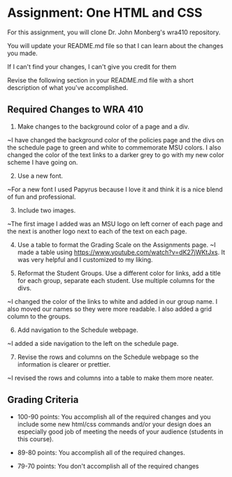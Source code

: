 # Assignment: One HTML and CSS

For this assignment, you will clone Dr. John Monberg's wra410 repository.

You will update your README.md file so that I can learn about the changes you made.

If I can't find your changes, I can't give you credit for them

Revise the following section in your README.md file with a short description of what you've accomplished.

## Required Changes to WRA 410

1. Make changes to the background color of a page and a div.

 ~I have changed the background color of the policies page and the divs on the schedule page to green and
 white to commemorate MSU colors. I also changed the color of the text links to a darker grey to go with
 my new color scheme I have going on.

2. Use a new font.

 ~For a new font I used Papyrus because I love it and think it is a nice blend of fun and professional.

3. Include two images.

 ~The first image I added was an MSU logo on left corner of each page and the next is another logo next to each of the
 text on each page.

4. Use a table to format the Grading Scale on the Assignments page.
 ~I made a table using https://www.youtube.com/watch?v=dK27jWKtJxs. It was very helpful and I customized to my liking.

5. Reformat the Student Groups. Use a different color for links, add a title for each group, separate each student. Use multiple columns for the divs.  

 ~I changed the color of the links to white and added in our group name. I also moved our names so they were
 more readable. I also added a grid column to the groups.

6. Add navigation to the Schedule webpage.

 ~I added a side navigation to the left on the schedule page.

7. Revise the rows and columns on the Schedule webpage so the information is clearer or prettier.

 ~I revised the rows and columns into a table to make them more neater.

## Grading Criteria

* 100-90 points: You accomplish all of the required changes and you include some new html/css commands and/or your design does an especially good job of meeting the needs of your audience (students in this course).

* 89-80 points: You accomplish all of the required changes.

* 79-70 points: You don't accomplish all of the required changes
